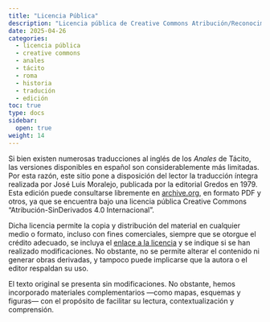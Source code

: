 ```yaml
---
title: "Licencia Pública"
description: "Licencia pública de Creative Commons Atribución/Reconocimiento-SinDerivados 4.0 Internacional."
date: 2025-04-26
categories: 
  - licencia pública
  - creative commons
  - anales
  - tácito
  - roma
  - historia
  - tradución
  - edición
toc: true
type: docs
sidebar:
  open: true
weight: 14
---
```


Si bien existen numerosas traducciones al inglés de los *Anales* de Tácito, las versiones disponibles en español son considerablemente más limitadas. Por esta razón, este sitio pone a disposición del lector la traducción íntegra realizada por José Luis Moralejo, publicada por la editorial Gredos en 1979. Esta edición puede consultarse libremente en [archive.org](https://archive.org/details/ColeccionObrasGrecoLatinas1/019.TcitoanaleslibrosI-vi/mode/2up), en formato PDF y otros, ya que se encuentra bajo una licencia pública Creative Commons “Atribución-SinDerivados 4.0 Internacional”.

Dicha licencia permite la copia y distribución del material en cualquier medio o formato, incluso con fines comerciales, siempre que se otorgue el crédito adecuado, se incluya el [enlace a la licencia](https://creativecommons.org/licenses/by-nd/4.0/) y se indique si se han realizado modificaciones. No obstante, no se permite alterar el contenido ni generar obras derivadas, y tampoco puede implicarse que la autora o el editor respaldan su uso.

El texto original se presenta sin modificaciones. No obstante, hemos incorporado materiales complementarios —como mapas, esquemas y figuras— con el propósito de facilitar su lectura, contextualización y comprensión.



